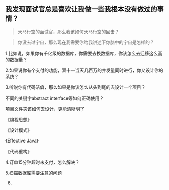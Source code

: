## 我发现面试官总是喜欢让我做一些我根本没有做过的事情？

> 天马行空的面试官，那么我该如何天马行空的回击？

> 你没去过宇宙，那么现在我需要你给我讲述下你脑中的宇宙是怎样的？

1.比如说，如果你有千亿级的数据库，你需要去换数据库，你该怎么去迁移这么高的数据量？

2.如果说你有个支付的功能，双十一当天几百万的并发量同时进行，你又设计你的系统？

3.听说你有代码洁癖，那么如果是你该怎么从头到尾的去设计一个项目？

不同的关键字abstract  interface等如何正确使用？

项目文件夹该如何去设计，更能清晰明了

《编程思想》

《设计模式》

《Effective Java》

《代码重构》


4.订单15分钟超时未支付，怎么解决？

5.扫描数据库需要注意的问题

6.
